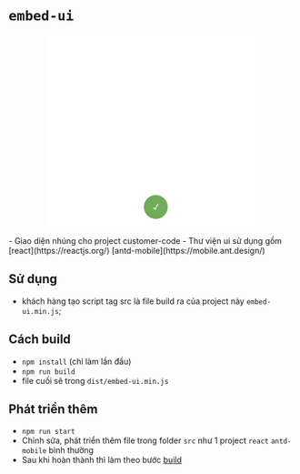 # `embed-ui`
<p align="center">
  <img src="demo.gif">
</p>
- Giao diện nhúng cho project customer-code
- Thư viện ui sử dụng gồm [react](https://reactjs.org/) [antd-mobile](https://mobile.ant.design/)

## Sử dụng
- khách hàng tạo script tag src là file build ra của project này `embed-ui.min.js`;

## Cách build 
- `npm install` (chỉ làm lần đầu)
- `npm run build`
- file cuối sẽ trong `dist/embed-ui.min.js`

## Phát triển thêm
- `npm run start`
- Chỉnh sửa, phát triển thêm file trong folder `src` như 1 project `react` `antd-mobile` bình thường
- Sau khi hoàn thành thì làm theo bước [build](#cách-build) 
